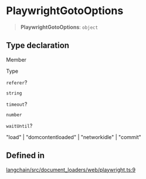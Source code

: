 PlaywrightGotoOptions
=====================

> **PlaywrightGotoOptions**: `object`

Type declaration[​](#type-declaration "Direct link to Type declaration")
------------------------------------------------------------------------

Member

Type

`referer`?

`string`

`timeout`?

`number`

`waitUntil`?

"load" | "domcontentloaded" | "networkidle" | "commit"

Defined in[​](#defined-in "Direct link to Defined in")
------------------------------------------------------

[langchain/src/document\_loaders/web/playwright.ts:9](https://github.com/hwchase17/langchainjs/blob/46e1734/langchain/src/document_loaders/web/playwright.ts#L9)